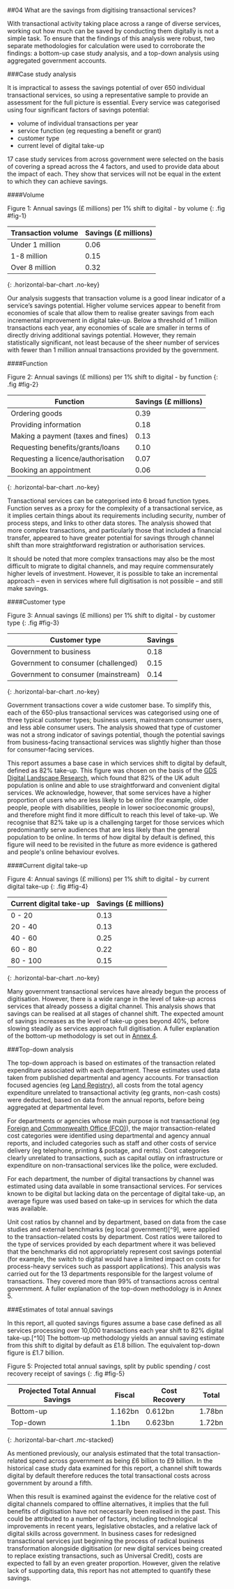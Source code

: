 ##04 What are the savings from digitising transactional services?

With transactional activity taking place across a range of diverse
services, working out how much can be saved by conducting them digitally
is not a simple task. To ensure that the findings of this analysis were
robust, two separate methodologies for calculation were used to
corroborate the findings: a bottom-up case study analysis, and a
top-down analysis using aggregated government accounts.  

###Case study analysis

It is impractical to assess the savings potential of over 650 individual
transactional services, so using a representative sample to provide an
assessment for the full picture is essential. Every service was
categorised using four significant factors of savings potential: 

- volume of individual transactions per year
- service function (eg requesting a benefit or grant)
- customer type
- current level of digital take-up

17 case study services from across government were selected on
the basis of covering a spread across the 4 factors, and used to
provide data about the impact of each. They show that services will not
be equal in the extent to which they can achieve savings.

####Volume

Figure 1: Annual savings (£ millions) per 1% shift to digital - by volume
{: .fig #fig-1}

Transaction volume | Savings (£ millions)
------------------ | ---
Under 1 million    | 0.06
1-8 million        | 0.15
Over 8 million     | 0.32
{: .horizontal-bar-chart .no-key}

Our analysis suggests that transaction volume is a good linear indicator
of a service’s savings potential. Higher volume services appear to
benefit from economies of scale that allow them to realise greater
savings from each incremental improvement in digital take-up. Below a
threshold of 1 million transactions each year, any economies of scale
are smaller in terms of directly driving additional savings potential.
However, they remain statistically significant, not least because of the
sheer number of services with fewer than 1 million annual transactions
provided by the government.


####Function

Figure 2: Annual savings (£ millions) per 1% shift to digital - by function
{: .fig #fig-2}

| Function                           | Savings (£ millions)  |
| ---------------------------------- |------ |
| Ordering goods                     | 0.39  |
| Providing information              | 0.18  |
| Making a payment (taxes and fines) | 0.13  |
| Requesting benefits/grants/loans   | 0.10  |
| Requesting a licence/authorisation | 0.07  |
| Booking an appointment             | 0.06  |
{: .horizontal-bar-chart .no-key}

Transactional services can be categorised into 6 broad function types.
Function serves as a proxy for the complexity of a transactional
service, as it implies certain things about its requirements including security, number of process steps, and links to other data stores. 
The analysis showed that more complex transactions, and particularly
those that included a financial transfer, appeared to have greater
potential for savings through channel shift than more straightforward
registration or authorisation services.

It should be noted that more complex transactions may also be the most
difficult to migrate to digital channels, and may require commensurately
higher levels of investment. However, it is possible to take an
incremental approach – even in services where full digitisation is not
possible – and still make savings.

####Customer type

Figure 3: Annual savings (£ millions) per 1% shift to digital - by customer type
{: .fig #fig-3}

| Customer type                                      | Savings  |
| -------------------------------------------------- |--------- |
| Government&nbsp;to&nbsp;business                   | 0.18 |
| Government&nbsp;to&nbsp;consumer&nbsp;(challenged) | 0.15 |
| Government&nbsp;to&nbsp;consumer&nbsp;(mainstream) | 0.14 |
{: .horizontal-bar-chart .no-key}

Government transactions cover a wide customer base. To simplify this,
each of the 650-plus transactional services was categorised using one of
three typical customer types; business users, mainstream consumer users,
and less able consumer users. The analysis showed that type of customer
was not a strong indicator of savings potential, though the potential
savings from business-facing transactional services was slightly higher
than those for consumer-facing services.

This report assumes a base case in which services shift to digital by
default, defined as 82% take-up. This figure was chosen on the basis of
the [GDS Digital Landscape Research](/digital/research/), which found that
82% of the UK adult population is online and able to use straightforward
and convenient digital services. We acknowledge, however, that some
services have a higher proportion of users who are less likely to be
online (for example, older people, people with disabilities, people in
lower socioeconomic groups), and therefore might find it more difficult
to reach this level of take-up. We recognise that 82% take up is a challenging target 
for those services which predominantly serve audiences that are less likely 
than the general population to be online. In terms of how digital by default is 
defined, this figure will need to be revisited in the future as more 
evidence is gathered and people's online behaviour evolves.

####Current digital take-up

Figure 4: Annual savings (£ millions) per 1% shift to digital - by current digital take-up
{: .fig #fig-4}

| Current digital take-up             | Savings (£ millions) |
| ----------------------------------- |------ |
| 0 - 20                    | 0.13  |
| 20 - 40                   | 0.13  |
| 40 - 60                   | 0.25  |
| 60 - 80                   | 0.22  |
| 80 - 100                  | 0.15  |
{: .horizontal-bar-chart .no-key}

Many government transactional services have already begun the process of
digitisation. However, there is a wide range in the level of take-up
across services that already possess a digital channel. This analysis
shows that savings can be realised at all stages of channel shift. The
expected amount of savings increases as the level of take-up goes beyond
40%, before slowing steadily as services approach full digitisation. A
fuller explanation of the bottom-up methodology is set out in [Annex 4](#bottom-up-methodology).

###Top-down analysis

The top-down approach is based on estimates of the transaction related
expenditure associated with each department. These estimates used data
taken from published departmental and agency accounts. For
transaction focused agencies (eg [Land Registry](http://www.landregistry.gov.uk)), all costs from the
total agency expenditure unrelated to transactional activity (eg
grants, non-cash costs) were deducted, based on data from the annual
reports, before being aggregated at departmental level.

For departments or agencies whose main purpose is not transactional
(eg [Foreign and Commonwealth Office (FCO)](http://www.fco.gov.uk)), the major transaction-related cost categories were
identified using departmental and agency annual reports, and included
categories such as staff and other costs of service delivery (eg
telephone, printing & postage, and rents). Cost categories clearly
unrelated to transactions, such as capital outlay on infrastructure or
expenditure on non-transactional services like the police, were
excluded.

For each department, the number of digital transactions by channel was
estimated using data available in some transactional services. For
services known to be digital but lacking data on the percentage of
digital take-up, an average figure was used based on take-up in services
for which the data was available.                            

Unit cost ratios by channel and by department, based on data from the
case studies and external benchmarks (eg local
government)[^9], were applied to the transaction-related
costs by department. Cost ratios were tailored to the type of services
provided by each department where it was believed that the benchmarks
did not appropriately represent cost savings potential (for example, the
switch to digital would have a limited impact on costs for process-heavy
services such as passport applications). This analysis was carried out
for the 13 departments responsible for the largest volume of
transactions. They covered more than 99% of transactions across central
government. A fuller explanation of the top-down methodology is in Annex
5.

###Estimates of total annual savings

In this report, all quoted savings figures assume a base case defined as
all services processing over 10,000 transactions each year shift to 82%
digital take-up.[^10] The bottom-up methodology yields an
annual saving estimate from this shift to digital by default as £1.8
billion. The equivalent top-down figure is £1.7 billion.

Figure 5: Projected total annual savings, split by public spending / cost recovery receipt of savings
{: .fig #fig-5}

| Projected Total Annual Savings | Fiscal | Cost Recovery | Total |
|----|----|---|---|
| Bottom-up | 1.162bn | 0.612bn | 1.78bn |
| Top-down | 1.1bn | 0.623bn | 1.72bn |
{: .horizontal-bar-chart .mc-stacked}

As mentioned previously, our analysis estimated that the total
transaction-related spend across government as being £6 billion to £9
billion. In the historical case study data examined for this report, a
channel shift towards digital by default therefore reduces the total
transactional costs across government by around a fifth.

When this result is examined against the evidence for the relative cost
of digital channels compared to offline alternatives, it implies that
the full benefits of digitisation have not necessarily been realised in
the past. This could be attributed to a number of factors, including
technological improvements in recent years, legislative obstacles, and a
relative lack of digital skills across government. In business cases for
redesigned transactional services just beginning the process of radical
business transformation alongside digitisation (or new digital services
being created to replace existing transactions, such as Universal
Credit), costs are expected to fall by an even greater proportion.
However, given the relative lack of supporting data, this report has not
attempted to quantify these savings.
